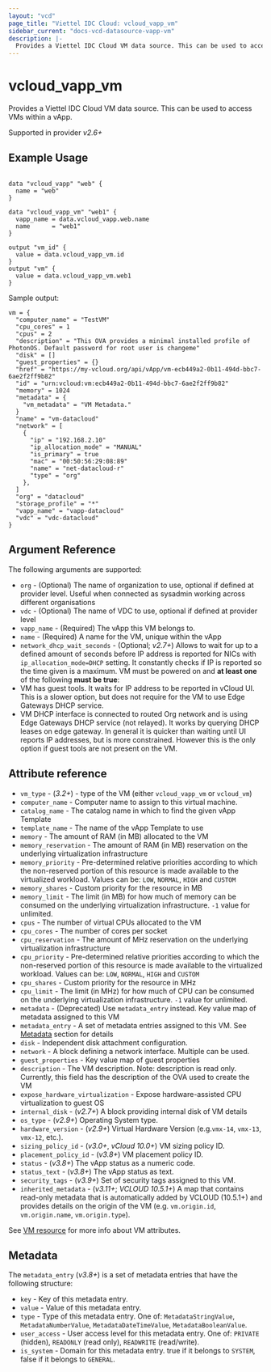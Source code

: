 ```yaml
---
layout: "vcd"
page_title: "Viettel IDC Cloud: vcloud_vapp_vm"
sidebar_current: "docs-vcd-datasource-vapp-vm"
description: |-
  Provides a Viettel IDC Cloud VM data source. This can be used to access VMs within a vApp.
---
```


# vcloud\_vapp\_vm

Provides a Viettel IDC Cloud VM data source. This can be used to access VMs within a vApp.

Supported in provider *v2.6+*

## Example Usage

```hcl

data "vcloud_vapp" "web" {
  name = "web"
}

data "vcloud_vapp_vm" "web1" {
  vapp_name = data.vcloud_vapp.web.name
  name      = "web1"
}

output "vm_id" {
  value = data.vcloud_vapp_vm.id
}
output "vm" {
  value = data.vcloud_vapp_vm.web1
}
```

Sample output:

```
vm = {
  "computer_name" = "TestVM"
  "cpu_cores" = 1
  "cpus" = 2
  "description" = "This OVA provides a minimal installed profile of PhotonOS. Default password for root user is changeme"
  "disk" = []
  "guest_properties" = {}
  "href" = "https://my-vcloud.org/api/vApp/vm-ecb449a2-0b11-494d-bbc7-6ae2f2ff9b82"
  "id" = "urn:vcloud:vm:ecb449a2-0b11-494d-bbc7-6ae2f2ff9b82"
  "memory" = 1024
  "metadata" = {
    "vm_metadata" = "VM Metadata."
  }
  "name" = "vm-datacloud"
  "network" = [
    {
      "ip" = "192.168.2.10"
      "ip_allocation_mode" = "MANUAL"
      "is_primary" = true
      "mac" = "00:50:56:29:08:89"
      "name" = "net-datacloud-r"
      "type" = "org"
    },
  ]
  "org" = "datacloud"
  "storage_profile" = "*"
  "vapp_name" = "vapp-datacloud"
  "vdc" = "vdc-datacloud"
}
```

## Argument Reference

The following arguments are supported:

* `org` - (Optional) The name of organization to use, optional if defined at provider level. Useful when connected as sysadmin working across different organisations
* `vdc` - (Optional) The name of VDC to use, optional if defined at provider level
* `vapp_name` - (Required) The vApp this VM belongs to.
* `name` - (Required) A name for the VM, unique within the vApp 
* `network_dhcp_wait_seconds` - (Optional; *v2.7+*) Allows to wait for up to a defined amount of
  seconds before IP address is reported for NICs with `ip_allocation_mode=DHCP` setting. It
  constantly checks if IP is reported so the time given is a maximum. VM must be powered on and 
  __at least one__ of the following __must be true__:
 * VM has guest tools. It waits for IP address to be reported in vCloud UI. This is a slower option, but
  does not require for the VM to use Edge Gateways DHCP service.
 * VM DHCP interface is connected to routed Org network and is using Edge Gateways DHCP service (not
  relayed). It works by querying DHCP leases on edge gateway. In general it is quicker than waiting
  until UI reports IP addresses, but is more constrained. However this is the only option if guest
  tools are not present on the VM.

## Attribute reference

* `vm_type` - (*3.2+*) - type of the VM (either `vcloud_vapp_vm` or `vcloud_vm`)
* `computer_name` -  Computer name to assign to this virtual machine. 
* `catalog_name` -  The catalog name in which to find the given vApp Template
* `template_name` -  The name of the vApp Template to use
* `memory` -  The amount of RAM (in MB) allocated to the VM
* `memory_reservation` - The amount of RAM (in MB) reservation on the underlying virtualization infrastructure
* `memory_priority` - Pre-determined relative priorities according to which the non-reserved portion of this resource is made available to the virtualized workload. Values can be: `LOW`, `NORMAL`, `HIGH` and `CUSTOM`
* `memory_shares` - Custom priority for the resource in MB
* `memory_limit` - The limit (in MB) for how much of memory can be consumed on the underlying virtualization infrastructure. `-1` value for unlimited.
* `cpus` -  The number of virtual CPUs allocated to the VM
* `cpu_cores` -  The number of cores per socket
* `cpu_reservation` - The amount of MHz reservation on the underlying virtualization infrastructure
* `cpu_priority` - Pre-determined relative priorities according to which the non-reserved portion of this resource is made available to the virtualized workload. Values can be: `LOW`, `NORMAL`, `HIGH` and `CUSTOM`
* `cpu_shares` - Custom priority for the resource in MHz
* `cpu_limit` - The limit (in MHz) for how much of CPU can be consumed on the underlying virtualization infrastructure. `-1` value for unlimited.
* `metadata` - (Deprecated) Use `metadata_entry` instead. Key value map of metadata assigned to this VM
* `metadata_entry` - A set of metadata entries assigned to this VM. See [Metadata](#metadata) section for details
* `disk` -  Independent disk attachment configuration.
* `network` -  A block defining a network interface. Multiple can be used.
* `guest_properties` -  Key value map of guest properties
* `description`  -  The VM description. Note: description is read only. Currently, this field has
  the description of the OVA used to create the VM
* `expose_hardware_virtualization` -  Expose hardware-assisted CPU virtualization to guest OS
* `internal_disk` - (*v2.7+*) A block providing internal disk of VM details
* `os_type` - (*v2.9+*) Operating System type.
* `hardware_version` - (*v2.9+*) Virtual Hardware Version (e.g.`vmx-14`, `vmx-13`, `vmx-12`, etc.).
* `sizing_policy_id` - (*v3.0+*, *vCloud 10.0+*) VM sizing policy ID.
* `placement_policy_id` - (*v3.8+*) VM placement policy ID.
* `status` - (*v3.8+*) The vApp status as a numeric code.
* `status_text` - (*v3.8+*) The vApp status as text.
* `security_tags` - (*v3.9+*) Set of security tags assigned to this VM.
* `inherited_metadata` - (*v3.11+*; *VCLOUD 10.5.1+*) A map that contains read-only metadata that is automatically added by VCLOUD (10.5.1+) and provides
  details on the origin of the VM (e.g. `vm.origin.id`, `vm.origin.name`, `vm.origin.type`).


See [VM resource](/providers/viettelidc-provider/vcloud/latest/docs/resources/vapp_vm#attribute-reference) for more info about VM attributes.

<a id="metadata"></a>
## Metadata

The `metadata_entry` (*v3.8+*) is a set of metadata entries that have the following structure:

* `key` - Key of this metadata entry.
* `value` - Value of this metadata entry.
* `type` - Type of this metadata entry. One of: `MetadataStringValue`, `MetadataNumberValue`, `MetadataDateTimeValue`, `MetadataBooleanValue`.
* `user_access` - User access level for this metadata entry. One of: `PRIVATE` (hidden), `READONLY` (read only), `READWRITE` (read/write).
* `is_system` - Domain for this metadata entry. true if it belongs to `SYSTEM`, false if it belongs to `GENERAL`.

